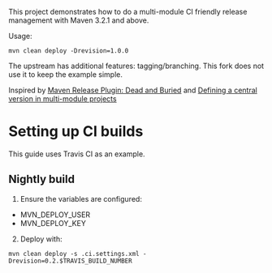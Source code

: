 This project demonstrates how to do a  multi-module CI friendly release management with Maven 3.2.1 and above.

Usage: 

```
mvn clean deploy -Drevision=1.0.0
```

The upstream has additional features: tagging/branching. This fork does not use it to keep the example simple.

Inspired by [Maven Release Plugin: Dead and Buried](https://axelfontaine.com/blog/dead-burried.html)
and
[Defining a central version in multi-module projects](https://www.mojohaus.org/flatten-maven-plugin/examples/example-central-version.html)

# Setting up CI builds

This guide uses Travis CI as an example.

## Nightly build

1. Ensure the variables are configured:
 - MVN_DEPLOY_USER
 - MVN_DEPLOY_KEY

2. Deploy with: 

```
mvn clean deploy -s .ci.settings.xml -Drevision=0.2.$TRAVIS_BUILD_NUMBER
```